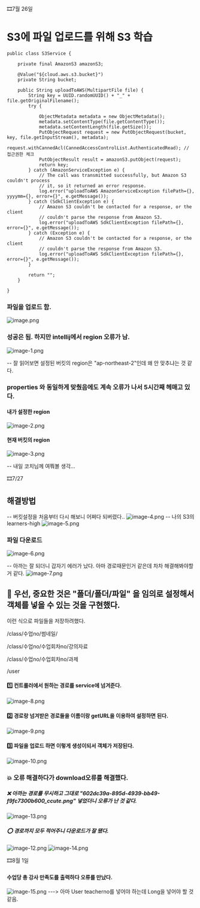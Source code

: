 🎞7월 26일 

# S3에 파일 업로드를 위해 S3 학습

```
public class S3Service {

    private final AmazonS3 amazonS3;

    @Value("${cloud.aws.s3.bucket}")
    private String bucket;

    public String uploadToAWS(MultipartFile file) {
        String key = UUID.randomUUID() + "_" + file.getOriginalFilename();
        try {

            ObjectMetadata metadata = new ObjectMetadata();
            metadata.setContentType(file.getContentType());
            metadata.setContentLength(file.getSize());
            PutObjectRequest request = new PutObjectRequest(bucket, key, file.getInputStream(), metadata);
            request.withCannedAcl(CannedAccessControlList.AuthenticatedRead); // 접근권한 체크
            PutObjectResult result = amazonS3.putObject(request);
            return key;
        } catch (AmazonServiceException e) {
            // The call was transmitted successfully, but Amazon S3 couldn't process
            // it, so it returned an error response.
            log.error("uploadToAWS AmazonServiceException filePath={}, yyyymm={}, error={}", e.getMessage());
        } catch (SdkClientException e) {
            // Amazon S3 couldn't be contacted for a response, or the client
            // couldn't parse the response from Amazon S3.
            log.error("uploadToAWS SdkClientException filePath={}, error={}", e.getMessage());
        } catch (Exception e) {
            // Amazon S3 couldn't be contacted for a response, or the client
            // couldn't parse the response from Amazon S3.
            log.error("uploadToAWS SdkClientException filePath={}, error={}", e.getMessage());
        }

        return "";
    }

}

```

### 파일을 업로드 함.

![image.png](./image.png)

### 성공은 됨. 하지만 intellij에서 region 오류가 남.
![image-1.png](./image-1.png)

-- 잘 읽어보면 설정된 버킷의 region은 "ap-northeast-2"인데 왜 안 맞추냐는 것 같다.

### properties 와 동일하게 맞췄음에도 계속 오류가 나서 5시간째 헤매고 있다.

#### 내가 설정한 region 
![image-2.png](./image-2.png)

#### 현재 버킷의 region 
![image-3.png](./image-3.png)

-- 내일 코치님께 여쭤볼 생각...

🎞7/27

## 해결방법
-- 버킷설정을 처음부터 다시 해보니 어쩌다 되버렸다..
![image-4.png](./image-4.png)
-- 나의 S3의 learners-high 
![image-5.png](./image-5.png)

### 파일 다운로드
![image-6.png](./image-6.png) 

-- 아까는 잘 되더니 갑자기 에러가 났다. 아마 경로때문인거 같은데 차차 해결해봐야할거 같다.
![image-7.png](./image-7.png)

## 🧨 우선, 중요한 것은 "폴더/폴더/파일" 을 임의로 설정해서 객체를 넣을 수 있는 것을 구현했다.

이런 식으로 파일들을 저장하려했다.

/class/수업no/썸네일/ 

/class/수업no/수업회차no/강의자료

/class/수업no/수업회차no/과제

/user


#### 1️⃣ 컨트롤러에서 원하는 경로를 service에 넘겨준다.
![image-8.png](./image-8.png)

#### 2️⃣ 경로랑 넘겨받은 경로들을 이름이랑 getURL을 이용하여 설정하면 된다.
![image-9.png](./image-9.png)

#### 3️⃣ 파일을 업로드 하면 이렇게 생성이되서 객체가 저장된다.
![image-10.png](./image-10.png)


### 💥 오류 해결하다가 download오류를 해결했다.
##### ❌ 아까는 경로를 무시하고 그대로 "602dc39a-895d-4939-bb49-f9fc7300b600_ccute.png" 넣었더니 오류가 난 것 같다.
![image-13.png](./image-13.png)  
##### ⭕ 경로까지 모두 적어주니 다운로드가 잘 됐다.
![image-12.png](./image-12.png)
![image-14.png](./image-14.png)

🎞8월 1일

#### 수업당 총 강사 만족도를 출력하다 오류를 만났다.
![image-15.png](./image-15.png)
---> 아마 User teacherno를 넣어야 하는데 Long을 넣어야 할 것 같음.
